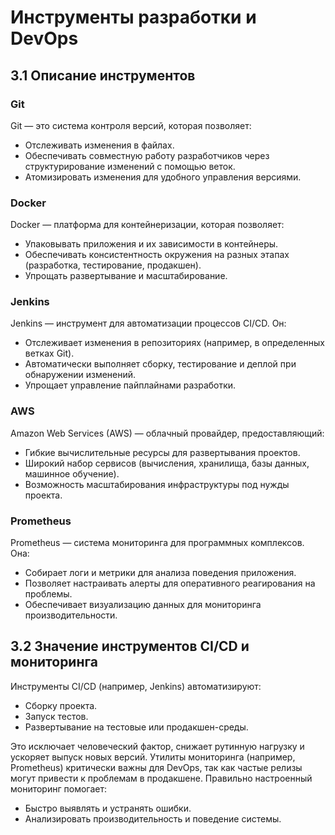 # Инструменты разработки и DevOps

## 3.1 Описание инструментов

### Git
Git — это система контроля версий, которая позволяет:
- Отслеживать изменения в файлах.
- Обеспечивать совместную работу разработчиков через структурирование изменений с помощью веток.
- Атомизировать изменения для удобного управления версиями.

### Docker
Docker — платформа для контейнеризации, которая позволяет:
- Упаковывать приложения и их зависимости в контейнеры.
- Обеспечивать консистентность окружения на разных этапах (разработка, тестирование, продакшен).
- Упрощать развертывание и масштабирование.

### Jenkins
Jenkins — инструмент для автоматизации процессов CI/CD. Он:
- Отслеживает изменения в репозиториях (например, в определенных ветках Git).
- Автоматически выполняет сборку, тестирование и деплой при обнаружении изменений.
- Упрощает управление пайплайнами разработки.

### AWS
Amazon Web Services (AWS) — облачный провайдер, предоставляющий:
- Гибкие вычислительные ресурсы для развертывания проектов.
- Широкий набор сервисов (вычисления, хранилища, базы данных, машинное обучение).
- Возможность масштабирования инфраструктуры под нужды проекта.

### Prometheus
Prometheus — система мониторинга для программных комплексов. Она:
- Собирает логи и метрики для анализа поведения приложения.
- Позволяет настраивать алерты для оперативного реагирования на проблемы.
- Обеспечивает визуализацию данных для мониторинга производительности.

## 3.2 Значение инструментов CI/CD и мониторинга

Инструменты CI/CD (например, Jenkins) автоматизируют:
- Сборку проекта.
- Запуск тестов.
- Развертывание на тестовые или продакшен-среды.

Это исключает человеческий фактор, снижает рутинную нагрузку и ускоряет выпуск новых версий. Утилиты мониторинга (например, Prometheus) критически важны для DevOps, так как частые релизы могут привести к проблемам в продакшене. Правильно настроенный мониторинг помогает:
- Быстро выявлять и устранять ошибки.
- Анализировать производительность и поведение системы.